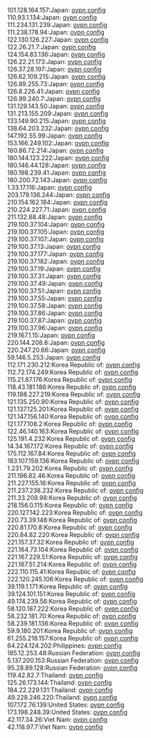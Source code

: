 101.128.164.157:Japan: [ovpn config](vpn/101_128_164_157.ovpn)  
110.93.1.134:Japan: [ovpn config](vpn/110_93_1_134.ovpn)  
111.234.131.239:Japan: [ovpn config](vpn/111_234_131_239.ovpn)  
111.238.178.94:Japan: [ovpn config](vpn/111_238_178_94.ovpn)  
122.130.126.227:Japan: [ovpn config](vpn/122_130_126_227.ovpn)  
122.26.21.7:Japan: [ovpn config](vpn/122_26_21_7.ovpn)  
124.154.83.136:Japan: [ovpn config](vpn/124_154_83_136.ovpn)  
126.22.21.173:Japan: [ovpn config](vpn/126_22_21_173.ovpn)  
126.37.28.197:Japan: [ovpn config](vpn/126_37_28_197.ovpn)  
126.62.109.215:Japan: [ovpn config](vpn/126_62_109_215.ovpn)  
126.89.255.73:Japan: [ovpn config](vpn/126_89_255_73.ovpn)  
126.8.226.41:Japan: [ovpn config](vpn/126_8_226_41.ovpn)  
126.99.240.7:Japan: [ovpn config](vpn/126_99_240_7.ovpn)  
131.129.143.50:Japan: [ovpn config](vpn/131_129_143_50.ovpn)  
131.213.155.209:Japan: [ovpn config](vpn/131_213_155_209.ovpn)  
133.149.90.215:Japan: [ovpn config](vpn/133_149_90_215.ovpn)  
138.64.203.232:Japan: [ovpn config](vpn/138_64_203_232.ovpn)  
147.192.55.99:Japan: [ovpn config](vpn/147_192_55_99.ovpn)  
153.166.249.102:Japan: [ovpn config](vpn/153_166_249_102.ovpn)  
160.86.72.214:Japan: [ovpn config](vpn/160_86_72_214.ovpn)  
180.144.123.222:Japan: [ovpn config](vpn/180_144_123_222.ovpn)  
180.146.44.128:Japan: [ovpn config](vpn/180_146_44_128.ovpn)  
180.198.239.41:Japan: [ovpn config](vpn/180_198_239_41.ovpn)  
180.200.72.143:Japan: [ovpn config](vpn/180_200_72_143.ovpn)  
1.33.17.116:Japan: [ovpn config](vpn/1_33_17_116.ovpn)  
203.179.136.244:Japan: [ovpn config](vpn/203_179_136_244.ovpn)  
210.154.162.184:Japan: [ovpn config](vpn/210_154_162_184.ovpn)  
210.224.227.71:Japan: [ovpn config](vpn/210_224_227_71.ovpn)  
211.132.88.48:Japan: [ovpn config](vpn/211_132_88_48.ovpn)  
219.100.37.104:Japan: [ovpn config](vpn/219_100_37_104.ovpn)  
219.100.37.105:Japan: [ovpn config](vpn/219_100_37_105.ovpn)  
219.100.37.107:Japan: [ovpn config](vpn/219_100_37_107.ovpn)  
219.100.37.13:Japan: [ovpn config](vpn/219_100_37_13.ovpn)  
219.100.37.177:Japan: [ovpn config](vpn/219_100_37_177.ovpn)  
219.100.37.182:Japan: [ovpn config](vpn/219_100_37_182.ovpn)  
219.100.37.19:Japan: [ovpn config](vpn/219_100_37_19.ovpn)  
219.100.37.31:Japan: [ovpn config](vpn/219_100_37_31.ovpn)  
219.100.37.49:Japan: [ovpn config](vpn/219_100_37_49.ovpn)  
219.100.37.51:Japan: [ovpn config](vpn/219_100_37_51.ovpn)  
219.100.37.55:Japan: [ovpn config](vpn/219_100_37_55.ovpn)  
219.100.37.58:Japan: [ovpn config](vpn/219_100_37_58.ovpn)  
219.100.37.86:Japan: [ovpn config](vpn/219_100_37_86.ovpn)  
219.100.37.87:Japan: [ovpn config](vpn/219_100_37_87.ovpn)  
219.100.37.96:Japan: [ovpn config](vpn/219_100_37_96.ovpn)  
219.167.1.15:Japan: [ovpn config](vpn/219_167_1_15.ovpn)  
220.144.208.8:Japan: [ovpn config](vpn/220_144_208_8.ovpn)  
220.247.20.66:Japan: [ovpn config](vpn/220_247_20_66.ovpn)  
59.146.5.253:Japan: [ovpn config](vpn/59_146_5_253.ovpn)  
112.171.230.212:Korea Republic of: [ovpn config](vpn/112_171_230_212.ovpn)  
112.72.174.249:Korea Republic of: [ovpn config](vpn/112_72_174_249.ovpn)  
115.21.87.176:Korea Republic of: [ovpn config](vpn/115_21_87_176.ovpn)  
118.43.181.186:Korea Republic of: [ovpn config](vpn/118_43_181_186.ovpn)  
119.198.227.219:Korea Republic of: [ovpn config](vpn/119_198_227_219.ovpn)  
121.135.250.90:Korea Republic of: [ovpn config](vpn/121_135_250_90.ovpn)  
121.137.125.201:Korea Republic of: [ovpn config](vpn/121_137_125_201.ovpn)  
121.147.156.140:Korea Republic of: [ovpn config](vpn/121_147_156_140.ovpn)  
121.177.108.2:Korea Republic of: [ovpn config](vpn/121_177_108_2.ovpn)  
122.46.140.163:Korea Republic of: [ovpn config](vpn/122_46_140_163.ovpn)  
125.191.4.232:Korea Republic of: [ovpn config](vpn/125_191_4_232.ovpn)  
14.34.167.172:Korea Republic of: [ovpn config](vpn/14_34_167_172.ovpn)  
175.112.167.84:Korea Republic of: [ovpn config](vpn/175_112_167_84.ovpn)  
183.107.159.136:Korea Republic of: [ovpn config](vpn/183_107_159_136.ovpn)  
1.231.79.202:Korea Republic of: [ovpn config](vpn/1_231_79_202.ovpn)  
211.196.82.46:Korea Republic of: [ovpn config](vpn/211_196_82_46.ovpn)  
211.227.155.16:Korea Republic of: [ovpn config](vpn/211_227_155_16.ovpn)  
211.237.238.232:Korea Republic of: [ovpn config](vpn/211_237_238_232.ovpn)  
211.33.208.98:Korea Republic of: [ovpn config](vpn/211_33_208_98.ovpn)  
218.156.0.115:Korea Republic of: [ovpn config](vpn/218_156_0_115.ovpn)  
220.127.142.223:Korea Republic of: [ovpn config](vpn/220_127_142_223.ovpn)  
220.73.39.148:Korea Republic of: [ovpn config](vpn/220_73_39_148.ovpn)  
220.81.170.8:Korea Republic of: [ovpn config](vpn/220_81_170_8.ovpn)  
220.84.82.220:Korea Republic of: [ovpn config](vpn/220_84_82_220.ovpn)  
221.157.37.32:Korea Republic of: [ovpn config](vpn/221_157_37_32.ovpn)  
221.164.73.104:Korea Republic of: [ovpn config](vpn/221_164_73_104.ovpn)  
221.167.229.51:Korea Republic of: [ovpn config](vpn/221_167_229_51.ovpn)  
221.167.51.214:Korea Republic of: [ovpn config](vpn/221_167_51_214.ovpn)  
222.110.115.41:Korea Republic of: [ovpn config](vpn/222_110_115_41.ovpn)  
222.120.245.106:Korea Republic of: [ovpn config](vpn/222_120_245_106.ovpn)  
39.119.1.171:Korea Republic of: [ovpn config](vpn/39_119_1_171.ovpn)  
39.124.101.151:Korea Republic of: [ovpn config](vpn/39_124_101_151.ovpn)  
49.174.239.56:Korea Republic of: [ovpn config](vpn/49_174_239_56.ovpn)  
58.120.187.222:Korea Republic of: [ovpn config](vpn/58_120_187_222.ovpn)  
58.232.181.70:Korea Republic of: [ovpn config](vpn/58_232_181_70.ovpn)  
58.239.181.136:Korea Republic of: [ovpn config](vpn/58_239_181_136.ovpn)  
59.9.180.201:Korea Republic of: [ovpn config](vpn/59_9_180_201.ovpn)  
61.255.218.157:Korea Republic of: [ovpn config](vpn/61_255_218_157.ovpn)  
64.224.124.202:Philippines: [ovpn config](vpn/64_224_124_202.ovpn)  
185.12.253.48:Russian Federation: [ovpn config](vpn/185_12_253_48.ovpn)  
5.137.200.153:Russian Federation: [ovpn config](vpn/5_137_200_153.ovpn)  
95.28.89.128:Russian Federation: [ovpn config](vpn/95_28_89_128.ovpn)  
119.42.82.7:Thailand: [ovpn config](vpn/119_42_82_7.ovpn)  
125.26.173.144:Thailand: [ovpn config](vpn/125_26_173_144.ovpn)  
184.22.229.131:Thailand: [ovpn config](vpn/184_22_229_131.ovpn)  
49.228.246.220:Thailand: [ovpn config](vpn/49_228_246_220.ovpn)  
107.172.76.139:United States: [ovpn config](vpn/107_172_76_139.ovpn)  
173.198.248.39:United States: [ovpn config](vpn/173_198_248_39.ovpn)  
42.117.34.26:Viet Nam: [ovpn config](vpn/42_117_34_26.ovpn)  
42.118.97.7:Viet Nam: [ovpn config](vpn/42_118_97_7.ovpn)  
